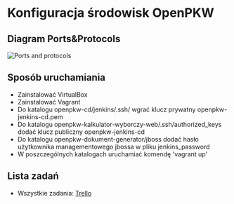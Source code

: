 # Konfiguracja środowisk OpenPKW

## Diagram Ports&Protocols

![Ports and protocols](https://raw.githubusercontent.com/openpkw/openpkw-devops/master/OpenPKW%20Ports%20and%20Protocols.png)

## Sposób uruchamiania
* Zainstalować VirtualBox
* Zainstalować Vagrant
* Do katalogu openpkw-cd/jenkins/.ssh/ wgrać klucz prywatny openpkw-jenkins-cd.pem
* Do katalogu openpkw-kalkulator-wyborczy-web/.ssh/authorized_keys dodać klucz publiczny openpkw-jenkins-cd
* Do katalogu openpkw-dokument-generator/jboss dodać hasło użytkownika managementowego jbossa w pliku jenkins_password
* W poszczególnych katalogach uruchamiać komendę 'vagrant up'

## Lista zadań
* Wszystkie zadania: [Trello](https://trello.com/b/pfN6MeTO/openpkw-kalkulator-obwodowy-web)
